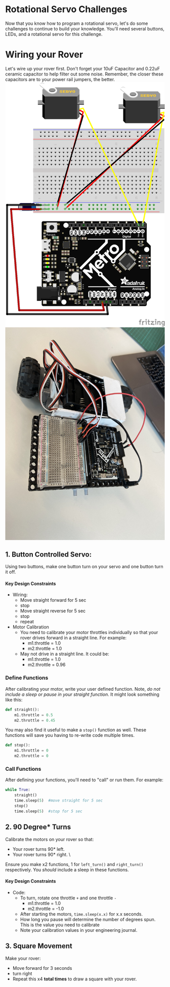 # Rotational Servo Challenges
Now that you know how to program a rotational servo, let's do some challenges to continue to build your knowledge. You'll need several buttons, LEDs, and a rotational servo for this challenge. 

# Wiring your Rover
Let's wire up your rover first. Don't forget your 10uF Capacitor and 0.22uF ceramic capacitor to help filter out some noise. Remember, the closer these capacitors are to your power rail jumpers, the better. 
![rover](mars_rover_schematic.png)
![roverjpeg](rover.jpeg)

## 1. Button Controlled Servo:
Using two buttons, make one button turn on your servo and one button turn it off. 

#### Key Design Constraints
* Wiring:
    * Move straight forward for 5 sec
    * stop
    * Move straight reverse for 5 sec
    * stop
    * repeat
* Motor Calibration
    * You need to calibrate your motor throttles individually so that your rover drives forward in a straight line. For example:
        * m1.throttle = 1.0
        * m2.throttle = 1.0
    * May not drive in a straight line. It could be:
        * m1.throttle = 1.0
        * m2.throttle = 0.96

### Define Functions
After calibrating your motor, write your user defined function. Note, *do not include a sleep or pause in your straight function*. It might look something like this:
```python
def straight():
    m1.throttle = 0.5
    m2.throttle = 0.45

```

You may also find it useful to make a `stop()` function as well. These functions will save you having to re-write code multiple times. 
```python
def stop():
    m1.throttle = 0
    m2.throttle = 0
```

### Call Functions
After defining your functions, you'll need to "call" or run them. For example:
```python
while True:
    straight()
    time.sleep(5)  #move straight for 5 sec
    stop()
    time.sleep(5)  #stop for 5 sec
```

## 2. 90 Degree* Turns
Calibrate the motors on your rover so that: 
* Your rover turns 90* left.
* Your rover turns 90* right. \

Ensure you make x2 functions, 1 for `left_turn()` and `right_turn()` respectively. You *should* include a sleep in these functions. 

#### Key Design Constraints
* Code:
    * To turn, rotate one throttle `+` and one throttle `-`
        * m1.throttle = 1.0 
        * m2.throttle = -1.0
    * After starting the motors, `time.sleep(x.x)` for x.x seconds. 
    * How long you pause will determine the number of degrees spun. This is the value you need to calibrate
    * Note your calibration values in your engineering journal. 

## 3. Square Movement
Make your rover: 
* Move forward for 3 seconds
* turn right
* Repeat this x4 **total times** to draw a square with your rover. 